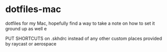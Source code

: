 # dotfiles-mac
dotfiles for my Mac, hopefully find a way to take a note on how to set it ground up as well e

PUT SHORTCUTS on .skhdrc instead of any other custom places provided by raycast or aerospace
